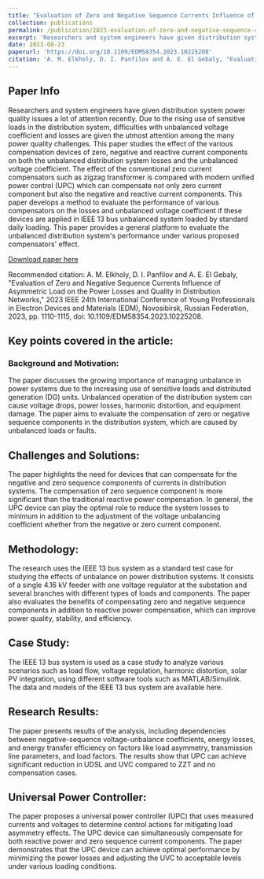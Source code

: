```yaml
---
title: "Evaluation of Zero and Negative Sequence Currents Influence of Asymmetric Load on the Power Losses and Quality in Distribution Networks"
collection: publications
permalink: /publication/2023-evaluation-of-zero-and-negative-sequence-currents-influence
excerpt: 'Researchers and system engineers have given distribution system power quality issues a lot of attention recently. Due to the rising use of sensitive loads in the distribution system, difficulties with unbalanced voltage coefficient and losses are given the utmost attention among the many power quality challenges.'
date: 2023-08-23
paperurl: 'https://doi.org/10.1109/EDM58354.2023.10225208'
citation: 'A. M. Elkholy, D. I. Panfilov and A. E. El Gebaly, "Evaluation of Zero and Negative Sequence Currents Influence of Asymmetric Load on the Power Losses and Quality in Distribution Networks," 2023 IEEE 24th International Conference of Young Professionals in Electron Devices and Materials (EDM), Novosibirsk, Russian Federation, 2023, pp. 1110-1115, doi: 10.1109/EDM58354.2023.10225208.'
---
```


## Paper Info

Researchers and system engineers have given distribution system power quality issues a lot of attention recently. Due to the rising use of sensitive loads in the distribution system, difficulties with unbalanced voltage coefficient and losses are given the utmost attention among the many power quality challenges. This paper studies the effect of the various compensation devices of zero, negative and reactive current components on both the unbalanced distribution system losses and the unbalanced voltage coefficient. The effect of the conventional zero current compensators such as zigzag transformer is compared with modern unified power control (UPC) which can compensate not only zero current component but also the negative and reactive current components. This paper develops a method to evaluate the performance of various compensators on the losses and unbalanced voltage coefficient if these devices are applied in IEEE 13 bus unbalanced system loaded by standard daily loading. This paper provides a general platform to evaluate the unbalanced distribution system's performance under various proposed compensators' effect.

[Download paper here](https://doi.org/10.1109/EDM58354.2023.10225208)


Recommended citation: A. M. Elkholy, D. I. Panfilov and A. E. El Gebaly, "Evaluation of Zero and Negative Sequence Currents Influence of Asymmetric Load on the Power Losses and Quality in Distribution Networks," 2023 IEEE 24th International Conference of Young Professionals in Electron Devices and Materials (EDM), Novosibirsk, Russian Federation, 2023, pp. 1110-1115, doi: 10.1109/EDM58354.2023.10225208.

## Key points covered in the article:

### Background and Motivation:

The paper discusses the growing importance of managing unbalance in power systems due to the increasing use of sensitive loads and distributed generation (DG) units. Unbalanced operation of the distribution system can cause voltage drops, power losses, harmonic distortion, and equipment damage. The paper aims to evaluate the compensation of zero or negative sequence components in the distribution system, which are caused by unbalanced loads or faults.

## Challenges and Solutions:

The paper highlights the need for devices that can compensate for the negative and zero sequence components of currents in distribution systems. The compensation of zero sequence component is more significant than the traditional reactive power compensation. In general, the UPC device can play the optimal role to reduce the system losses to minimum in addition to the adjustment of the voltage unbalancing coefficient whether from the negative or zero current component.

## Methodology:

The research uses the IEEE 13 bus system as a standard test case for studying the effects of unbalance on power distribution systems. It consists of a single 4.16 kV feeder with one voltage regulator at the substation and several branches with different types of loads and components. The paper also evaluates the benefits of compensating zero and negative sequence components in addition to reactive power compensation, which can improve power quality, stability, and efficiency.

## Case Study:

The IEEE 13 bus system is used as a case study to analyze various scenarios such as load flow, voltage regulation, harmonic distortion, solar PV integration, using different software tools such as MATLAB/Simulink. The data and models of the IEEE 13 bus system are available here.

## Research Results:

The paper presents results of the analysis, including dependencies between negative-sequence voltage-unbalance coefficients, energy losses, and energy transfer efficiency on factors like load asymmetry, transmission line parameters, and load factors. The results show that UPC can achieve significant reduction in UDSL and UVC compared to ZZT and no compensation cases.

## Universal Power Controller:

The paper proposes a universal power controller (UPC) that uses measured currents and voltages to determine control actions for mitigating load asymmetry effects. The UPC device can simultaneously compensate for both reactive power and zero sequence current components. The paper demonstrates that the UPC device can achieve optimal performance by minimizing the power losses and adjusting the UVC to acceptable levels under various loading conditions.